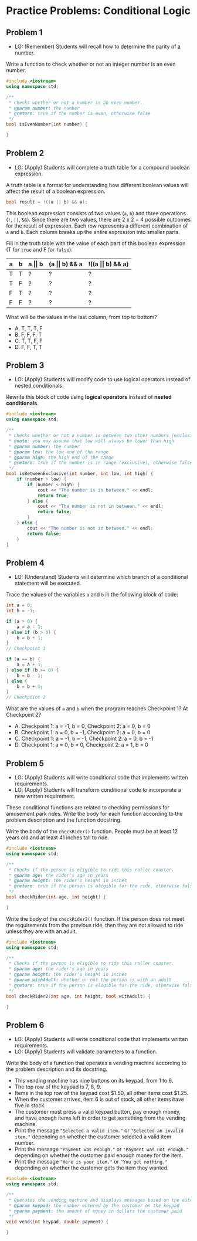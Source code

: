 # Practice Problems: Conditional Logic

## Problem 1

- LO: (Remember) Students will recall how to determine the parity of a number.

Write a function to check whether or not an integer number is an even number.

```cpp
#include <iostream>
using namespace std;

/**
 * Checks whether or not a number is an even number.
 * @param number: the number
 * @return: true if the number is even, otherwise false
 */
bool isEvenNumber(int number) {

}
```

## Problem 2

- LO: (Apply) Students will complete a truth table for a compound boolean expression.

A truth table is a format for understanding how different boolean values will affect the result of a boolean expression.

```cpp
bool result = !((a || b) && a);
```

This boolean expression consists of two values (`a`, `b`) and three operations (`!`, `||`, `&&`). Since there are two values, there are 2 x 2 = 4 possible outcomes for the result of expression. Each row represents a different combination of `a` and `b`. Each column breaks up the entire expression into smaller parts.

Fill in the truth table with the value of each part of this boolean expression (T for `true` and F for `false`):

| a | b | a \|\| b | (a \|\| b) && a | !((a \|\| b) && a) |
|---|---|----------|-----------------|--------------------|
| T | T | ?        | ?               | ?                  |
| T | F | ?        | ?               | ?                  |
| F | T | ?        | ?               | ?                  |
| F | F | ?        | ?               | ?                  |

What will be the values in the last column, from top to bottom?

- A. T, T, T, F
- B. F, F, F, T
- C. T, T, F, F
- D. F, F, T, T

## Problem 3

- LO: (Apply) Students will modify code to use logical operators instead of nested conditionals.

Rewrite this block of code using **logical operators** instead of **nested conditionals**.

```cpp
#include <iostream>
using namespace std;

/**
 * Checks whether or not a number is between two other numbers (exclusive)
 * @note: you may assume that low will always be lower than high
 * @param number: the number
 * @param low: the low end of the range
 * @param high: the high end of the range
 * @return: true if the number is in range (exclusive), otherwise false
 */
bool isBetweenExclusive(int number, int low, int high) {
    if (number > low) {
        if (number < high) {
            cout << "The number is in between." << endl;
            return true;
        } else {
            cout << "The number is not in between." << endl;
            return false;
        }
    } else {
        cout << "The number is not in between." << endl;
        return false;   
    }
}
```

## Problem 4

- LO: (Understand) Students will determine which branch of a conditional statement will be executed.

Trace the values of the variables `a` and `b` in the following block of code:

```cpp
int a = 0;
int b = -1;

if (a > 0) {
    a = a - 1;
} else if (b > 0) {
    b = b + 1;
}
// Checkpoint 1

if (a == b) {
    a = a + 1;
} else if (b >= 0) {
    b = b - 1;
} else {
    b = b + 1;
}
// Checkpoint 2
```

What are the values of `a` and `b` when the program reaches Checkpoint 1? At Checkpoint 2?

- A. Checkpoint 1: a = -1, b = 0, Checkpoint 2: a = 0, b = 0
- B. Checkpoint 1: a = 0, b = -1, Checkpoint 2: a = 0, b = 0
- C. Checkpoint 1: a = -1, b = -1, Checkpoint 2: a = 0, b = -1
- D. Checkpoint 1: a = 0, b = 0, Checkpoint 2: a = 1, b = 0

## Problem 5

- LO: (Apply) Students will write conditional code that implements written requirements.
- LO: (Apply) Students will transform conditional code to incorporate a new written requirement.

These conditional functions are related to checking permissions for amusement park rides. Write the body for each function according to the problem description and the function docstring.

Write the body of the `checkRider()` function. People must be at least 12 years old and at least 41 inches tall to ride.

```cpp
#include <iostream>
using namespace std;

/**
 * Checks if the person is eligible to ride this roller coaster.
 * @param age: the rider's age in years
 * @param height: the rider's height in inches
 * @return: true if the person is eligible for the ride, otherwise false
 */
bool checkRider(int age, int height) {

}
```

Write the body of the `checkRider2()` function. If the person does not meet the requirements from the previous ride, then they are not allowed to ride unless they are with an adult.

```cpp
#include <iostream>
using namespace std;

/**
 * Checks if the person is eligible to ride this roller coaster.
 * @param age: the rider's age in years
 * @param height: the rider's height in inches
 * @param withAdult: whether or not the person is with an adult
 * @return: true if the person is eligible for the ride, otherwise false
 */
bool checkRider2(int age, int height, bool withAdult) {

}
```

## Problem 6

- LO: (Apply) Students will write conditional code that implements written requirements.
- LO: (Apply) Students will validate parameters to a function.

Write the body of a function that operates a vending machine according to the problem description and its docstring.

- This vending machine has nine buttons on its keypad, from 1 to 9.
- The top row of the keypad is 7, 8, 9.
- Items in the top row of the keypad cost $1.50, all other items cost $1.25.
- When the customer arrives, item 6 is out of stock, all other items have five in stock.
- The customer must press a valid keypad button, pay enough money, and have enough items left in order to get something from the vending machine.
- Print the message `"Selected a valid item."` or `"Selected an invalid item."` depending on whether the customer selected a valid item number.
- Print the message `"Payment was enough."` or `"Payment was not enough."` depending on whether the customer paid enough money for the item.
- Print the message `"Here is your item."` or `"You get nothing."` depending on whether the customer gets the item they wanted.

```cpp
#include <iostream>
using namespace std;

/**
 * Operates the vending machine and displays messages based on the outcomes.
 * @param keypad: the number entered by the customer on the keypad
 * @param payment: the amount of money in dollars the customer paid
 */
void vend(int keypad, double payment) {

}
```
